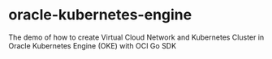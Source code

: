 # oracle-kubernetes-engine
The demo of how to create Virtual Cloud Network and Kubernetes Cluster in Oracle Kubernetes Engine (OKE) with OCI Go SDK
